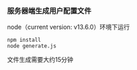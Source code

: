 ### 服务器端生成用户配置文件

node（current version: v13.6.0）环境下运行

```
npm install
node generate.js
```

文件生成需要大约15分钟